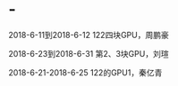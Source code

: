 # -
2018-6-11到2018-6-12
122四块GPU，周鹏豪

2018-6-23到2018-6-31
第2、3块GPU，刘瑄

2018-6-21-2018-6-25
122的GPU1，秦亿青
